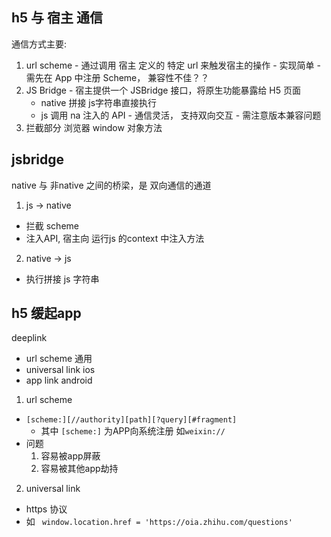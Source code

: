 


## h5 与 宿主 通信 

通信方式主要:
  1. url scheme
    - 通过调用 宿主 定义的 特定 url 来触发宿主的操作
    - 实现简单
    - 需先在 App 中注册 Scheme， 兼容性不佳？？
  2. JS Bridge
    - 宿主提供一个 JSBridge 接口，将原生功能暴露给 H5 页面
      - native 拼接 js字符串直接执行
      - js 调用 na 注入的 API
    - 通信灵活， 支持双向交互
    - 需注意版本兼容问题
  3. 拦截部分 浏览器 window 对象方法


## jsbridge

native 与 非native 之间的桥梁，是 双向通信的通道 

1. js -> native
  - 拦截 scheme
  - 注入API, 宿主向 运行js 的context 中注入方法

2. native -> js
  - 执行拼接 js 字符串 
  




## h5 缓起app

deeplink
  - url scheme 通用
  - universal link ios
  - app link android

1. url scheme 
  - ```[scheme:][//authority][path][?query][#fragment]```  
    - 其中 `[scheme:]` 为APP向系统注册 如`weixin://`
  - 问题
    1. 容易被app屏蔽
    2. 容易被其他app劫持
2. universal link
  - https 协议 
  - 如 ``` window.location.href = 'https://oia.zhihu.com/questions'```